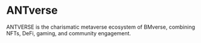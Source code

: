 # ANTverse
ANTVERSE is the charismatic metaverse ecosystem of BMverse, combining NFTs, DeFi, gaming, and community engagement.
